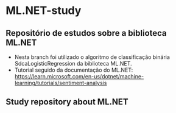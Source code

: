 # ML.NET-study
## Repositório de estudos sobre a biblioteca ML.NET
- Nesta branch foi utilizado o algoritmo de classificação binária SdcaLogisticRegression da biblioteca ML.NET.
- Tutorial seguido da documentação do ML.NET: https://learn.microsoft.com/en-us/dotnet/machine-learning/tutorials/sentiment-analysis

## Study repository about ML.NET
